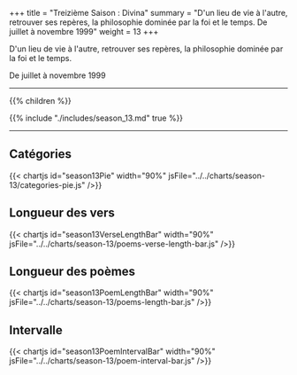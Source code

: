 +++
title = "Treizième Saison : Divina"
summary = "D'un lieu de vie à l'autre, retrouver ses repères, la philosophie dominée par la foi et le temps. De juillet à novembre 1999"
weight = 13
+++

D'un lieu de vie à l'autre, retrouver ses repères, la philosophie dominée par la foi et le temps.

De juillet à novembre 1999

---
{{% children  %}}

{{% include "./includes/season_13.md" true %}}

---
## Catégories
{{< chartjs id="season13Pie" width="90%" jsFile="../../charts/season-13/categories-pie.js" />}}
## Longueur des vers
{{< chartjs id="season13VerseLengthBar" width="90%" jsFile="../../charts/season-13/poems-verse-length-bar.js" />}}
## Longueur des poèmes
{{< chartjs id="season13PoemLengthBar" width="90%" jsFile="../../charts/season-13/poems-length-bar.js" />}}
## Intervalle
{{< chartjs id="season13PoemIntervalBar" width="90%" jsFile="../../charts/season-13/poem-interval-bar.js" />}}
